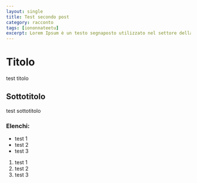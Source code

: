 ```yaml
---
layout: single
title: Test secondo post
category: racconto
tags: [iononnateetu]
excerpt: Lorem Ipsum è un testo segnaposto utilizzato nel settore della tipografia e della stampa. Lorem Ipsum è considerato il testo segnaposto standard sin dal sedicesimo secolo, quando un anonimo tipografo prese una cassetta di caratteri e li assemblò per preparare un testo campione. È sopravvissuto non solo a più di cinque secoli, ma anche al passaggio alla videoimpaginazione, pervenendoci sostanzialmente inalterato. Fu reso popolare, negli anni ’60, con la diffusione dei fogli di caratteri trasferibili “Letraset”, che contenevano passaggi del Lorem Ipsum, e più recentemente da software di impaginazione come Aldus PageMaker, che includeva versioni del Lorem Ipsum...
---
```


# Titolo

test titolo

## Sottotitolo

test sottotitolo

### Elenchi:

* test 1
* test 2
* test 3
 
1. test 1
2. test 2
3. test 3


